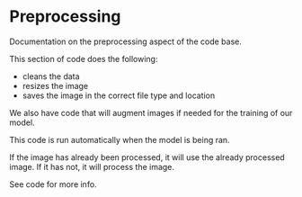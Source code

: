 # Preprocessing

Documentation on the preprocessing aspect of the code base.

This section of code does the following:

- cleans the data
- resizes the image
- saves the image in the correct file type and location

We also have code that will augment images if needed for the training of our model.

This code is run automatically when the model is being ran.

If the image has already been processed, it will use the already processed image. If it has not, it will process the image.

See code for more info.
